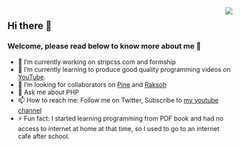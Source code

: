 <img align="right" src="https://github-readme-stats.vercel.app/api?username=azeemhassni&show_icons=true&icon_color=58a6ff&text_color=fff&bg_color=0f1218&hide_title=true&include_all_commits=true&count_private=true" />

## Hi there 👋
### Welcome, please read below to know more about me 🙂

- 🔭 I’m currently working on stripcss.com and formship
- 🌱 I’m currently learning to produce good quality programming videos on [YouTube](https://www.youtube.com/channel/UC0x38in3hPLZZW0mi8CuSpw). 
- 👯 I’m looking for collaborators on [Pine](https://github.com/azeemhassni/pine) and [Raksoh](https://github.com/azeemhassni/Raskoh)
- 💬 Ask me about PHP
- 📫 How to reach me: Follow me on Twitter, Subscribe to [my youtube channel](https://www.youtube.com/channel/UC0x38in3hPLZZW0mi8CuSpw)
- ⚡ Fun fact: I started learning programming from PDF book and had no access to internet at home at that time, so I used to go to an internet cafe after school.
